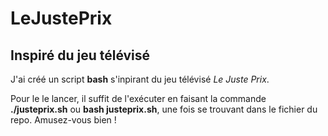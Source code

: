 # LeJustePrix
## Inspiré du jeu télévisé

J'ai créé un script **bash** s'inpirant du jeu télévisé *Le Juste Prix*. 

Pour le le lancer, il suffit de l'exécuter en faisant la commande __./justeprix.sh__ ou __bash justeprix.sh__, une fois se trouvant dans le fichier du repo.
Amusez-vous bien !
